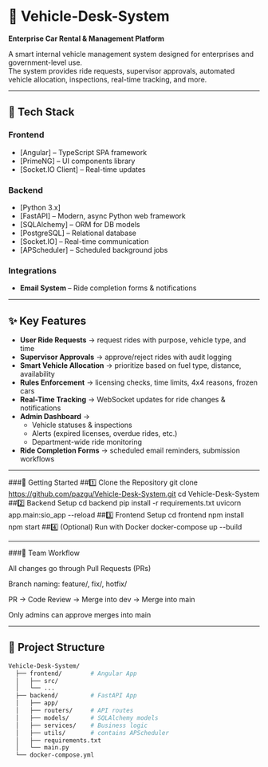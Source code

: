 # 🚗 Vehicle-Desk-System  

**Enterprise Car Rental & Management Platform**  

A smart internal vehicle management system designed for enterprises and government-level use.  
The system provides ride requests, supervisor approvals, automated vehicle allocation, inspections, real-time tracking, and more.  

---

## 🧰 Tech Stack  

### Frontend  
- [Angular] – TypeScript SPA framework  
- [PrimeNG] – UI components library  
- [Socket.IO Client] – Real-time updates  

### Backend  
- [Python 3.x]  
- [FastAPI] – Modern, async Python web framework  
- [SQLAlchemy] – ORM for DB models  
- [PostgreSQL] – Relational database  
- [Socket.IO] – Real-time communication  
- [APScheduler] – Scheduled background jobs  

### Integrations  
- **Email System** – Ride completion forms & notifications  

---

## ✨ Key Features  

- **User Ride Requests** → request rides with purpose, vehicle type, and time  
- **Supervisor Approvals** → approve/reject rides with audit logging  
- **Smart Vehicle Allocation** → prioritize based on fuel type, distance, availability  
- **Rules Enforcement** → licensing checks, time limits, 4x4 reasons, frozen cars  
- **Real-Time Tracking** → WebSocket updates for ride changes & notifications  
- **Admin Dashboard** →  
  - Vehicle statuses & inspections  
  - Alerts (expired licenses, overdue rides, etc.)  
  - Department-wide ride monitoring  
- **Ride Completion Forms** → scheduled email reminders, submission workflows  

---
###🚀 Getting Started
##1️⃣ Clone the Repository
git clone https://github.com/pazgu/Vehicle-Desk-System.git
cd Vehicle-Desk-System
##2️⃣ Backend Setup
cd backend
pip install -r requirements.txt
uvicorn app.main:sio_app --reload
##3️⃣ Frontend Setup
cd frontend
npm install
npm start
##4️⃣ (Optional) Run with Docker
docker-compose up --build

---

###📌 Team Workflow

All changes go through Pull Requests (PRs)

Branch naming: feature/<name>, fix/<name>, hotfix/<name>

PR → Code Review → Merge into dev → Merge into main

Only admins can approve merges into main

---

## 📂 Project Structure  

```bash
Vehicle-Desk-System/
  ├── frontend/        # Angular App
  │   ├── src/
  │   └── ...
  ├── backend/         # FastAPI App
  │   ├── app/
  │   ├── routers/     # API routes
  │   ├── models/      # SQLAlchemy models
  │   ├── services/    # Business logic
  │   ├── utils/       # contains APScheduler
  │   ├── requirements.txt
  │   └── main.py
  └── docker-compose.yml

  

